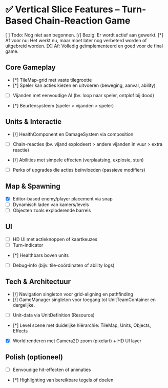 # ✅ Vertical Slice Features – Turn-Based Chain-Reaction Game

[ ] Todo: Nog niet aan begonnen.
[/] Bezig: Er wordt actief aan gewerkt.
[*] Af voor nu: Het werkt nu, maar moet later nog verbeterd worden of uitgebreid worden.
[X] Af: Volledig geïmplementeerd en goed voor de final game.

## Core Gameplay
- [*] TileMap-grid met vaste tilegrootte
- [*] Speler kan acties kiezen en uitvoeren (beweging, aanval, ability)
- [ ] Vijanden met eenvoudige AI (bv. loop naar speler, ontplof bij dood)
- [*] Beurtensysteem (speler > vijanden > speler)

## Units & Interactie
- [/] HealthComponent en DamageSystem via composition
- [ ] Chain-reacties (bv. vijand explodeert > andere vijanden in vuur > extra reactie)
- [/] Abilities met simpele effecten (verplaatsing, explosie, stun)
- [ ] Perks of upgrades die acties beïnvloeden (passieve modifiers)

## Map & Spawning
- [X] Editor-based enemy/player placement via snap
- [ ] Dynamisch laden van kamers/levels
- [ ] Objecten zoals exploderende barrels

## UI
- [ ] HD UI met actieknoppen of kaartkeuzes
- [ ] Turn-indicator
- [*] Healthbars boven units
- [ ] Debug-info (bijv. tile-coördinaten of ability logs)

## Tech & Architectuur
- [/] Navigation singleton voor grid-aligning en pathfinding
- [/] GameManager singleton voor toegang tot UnitTeamContainer en dergelijke.
- [ ] Unit-data via UnitDefinition (Resource)
- [*] Level scene met duidelijke hiërarchie: TileMap, Units, Objects, Effects
- [X] World renderen met Camera2D zoom (pixelart) + HD UI layer

## Polish (optioneel)
- [ ] Eenvoudige hit-effecten of animaties
- [*] Highlighting van bereikbare tegels of doelen
